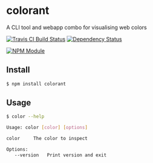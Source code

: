 # colorant

A CLI tool and webapp combo for visualising web colors

[![Travis CI Build Status](https://travis-ci.org/CMTegner/colorant.svg)](http://travis-ci.org/CMTegner/colorant) [![Dependency Status](https://david-dm.org/CMTegner/colorant/status.svg)](https://david-dm.org/CMTegner/colorant)

[![NPM Module](https://nodei.co/npm/colorant.png)](http://npm.im/colorant)

## Install

```sh
$ npm install colorant
```

## Usage

```sh
$ color --help

Usage: color [color] [options]

color     The color to inspect

Options:
   --version   Print version and exit
```
